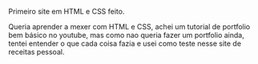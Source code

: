 Primeiro site em HTML e CSS feito.

Queria aprender a mexer com HTML e CSS, achei um tutorial de portfolio bem básico
no youtube, mas como nao queria fazer um portfolio ainda, tentei entender o que
cada coisa fazia e usei como teste nesse site de receitas pessoal.
